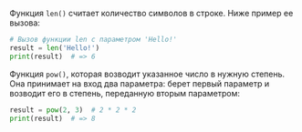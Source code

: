 Функция `len()` считает количество символов в строке. Ниже пример ее вызова:
```python
# Вызов функции len с параметром 'Hello!'
result = len('Hello!')
print(result)  # => 6
```

Функция `pow()`, которая возводит указанное число в нужную степень. Она принимает на вход два параметра: берет первый параметр и возводит его в степень, переданную вторым параметром:
```python
result = pow(2, 3)  # 2 * 2 * 2
print(result)  # => 8
```